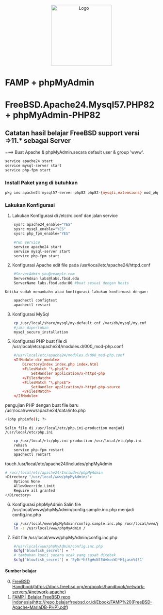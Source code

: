 <p align="center">
<img src="./../assets/images/logo.png" alt="Logo" style="width:200px;"/>
<h1>FAMP + phpMyAdmin</h1>
<h1>FreeBSD.Apache24.Mysql57.PHP82 + phpMyAdmin-PHP82</h1>
</p>

## Catatan hasil belajar FreeBSD support versi =>11.* sebagai Server
===> Buat Apache & phpMyAdmin.secara default user & group 'www'.
```sh
service apache24 start
service mysql-server start
service php-fpm start
```

### Install Paket yang di butuhkan
```sh
pkg ins apache24 mysql57-server php82 php82-{mysqli,extensions} mod_php82 phpMyAdmin-php82 
```

### Lakukan Konfigurasi
1. Lakukan Konfigurasi di /etc/rc.conf dan jalan service
```sh term
    sysrc apache24_enable="YES"
    sysrc mysql_enable="YES"
    sysrc php_fpm_enable="YES"

    #run service
    service apache24 start
    service mysql-server start
    service php-fpm start
```
2. Konfigurasi Apache
    edit file pada /usr/local/etc/apache24/httpd.conf
```sh
    #ServerAdmin you@example.com
    ServerAdmin labs@labs.fbsd.edu
    ServerName labs.fbsd.edu:80 #buat sesuai dengan hosts
```
    Ketika sudah menambahn atau konfigurasi lakukan konfirmasi dengan:
```sh term
    apachectl configtest
    apachectl restart
```
3. Konfigurasi MySql
```sh
    cp /usr/local/share/mysql/my-default.cnf /var/db/mysql/my.cnf
    #jika diperlukan
    mysql_secure_installation
```
5. Konfigurasi PHP
    buat file di /usr/local/etc/apache24/modules.d/000_mod-php.conf
```conf
    #/usr/local/etc/apache24/modules.d/000_mod-php.conf
    <IfModule dir_module>
        DirectoryIndex index.php index.html
        <FilesMatch "\.php$">
            SetHandler application/x-httpd-php
        </FilesMatch>
        <FilesMatch "\.phps$">
            SetHandler application/x-httpd-php-source
        </FilesMatch>
    </IfModule>
```
pengujian PHP dengan buat file baru /usr/local/www/apache24/data/info.php
```sh
<?php phpinfo(); ?>
```
    Salin file di /usr/local/etc/php.ini-production menjadi /usr/local/etc/php.ini
```sh term
    cp /usr/local/etc/php.ini-production /usr/local/etc/php.ini
    rehash
    service php-fpm restart
    apachectl restart
```
touch /usr/local/etc/apache24/Includes/phpMyAdmin
```sh
# /usr/local/etc/apache24/Includes/phpMyAdmin
<Directory "/usr/local/www/phpMyAdmin/">
    Options None
    AllowOverride Limit
    Require all granted
</Directory>
```
6. Konfigurasi phpMyAdmin
Salin file /usr/local/www/phpMyAdmin/config.sample.inc.php menjadi config.inc.php
```sh
    cp /usr/local/www/phpMyAdmin/config.sample.inc.php /usr/local/www/phpMyAdmin/config.inc.php
    ln -s /usr/local/www/phpMyAdmin /
```

7. Edit file /usr/local/www/phpMyAdmin/config.inc.php
```sh
    #/usr/local/www/phpMyAdmin/config.inc.php
    $cfg['blowfish_secret'] = ''
    # tambahan kunci sacara acak yang susah ditebak
    $cfg['blowfish_secret'] = 'Ey0r*h!5g#oNf5WvkosW)*H$jasn%$!1'
```

#### Sumber belajar
0. [FreeBSD Handbook](https://docs.freebsd.org/en/books/handbook/network-servers/#network-apache)(https://docs.freebsd.org/en/books/handbook/network-servers/#network-apache)
1. [FAMP | Belajar FreeBSD repo Indonesia](http://repo.belajarfreebsd.or.id/Ebook/FAMP)(http://repo.belajarfreebsd.or.id/Ebook/FAMP%20(FreeBSD-Apache-MariaDB-PHP).pdf)
